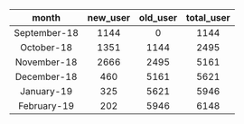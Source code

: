 |<center>month</center>|<center>new_user</center>|<center>old_user</center>|<center>total_user</center>|
|:------:|:-----------------------:|:--------:|:--------:|
|<center>September-18</center>|<center>1144</center>|<center>0</center>|<center>1144</center>|
|<center>October-18</center>|<center>1351</center>|<center>1144</center>|<center>2495</center>|
|<center>November-18</center>|<center>2666</center>|<center>2495</center>|<center>5161</center>|
|<center>December-18</center>|<center>460</center>|<center>5161</center>|<center>5621</center>|
|<center>January-19</center>|<center>325</center>|<center>5621</center>|<center>5946</center>|
|<center>February-19</center>|<center>202</center>|<center>5946</center>|<center>6148</center>| 

